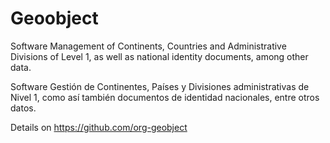# Geoobject

Software Management of Continents, Countries and Administrative Divisions of Level 1, as well as national identity documents, among other data.

Software Gestión de Continentes, Países y Divisiones administrativas de Nivel 1, como así también documentos de identidad nacionales, entre otros datos.

Details on https://github.com/org-geobject
